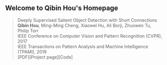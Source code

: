 ## Welcome to Qibin Hou's Homepage



>  Deeply Supervised Salient Object Detection with Short Connections   
>  **Qibin Hou**, Ming-Ming Cheng, Xiaowei Hu, Ali Borji, Zhuowen Tu, Philip Torr   
>  IEEE Conference on Computer Vision and Pattern Recognition (CVPR), 2017   
>  IEEE Transactions on Pattern Analysis and Machine Intelligence (TPAMI), 2019   
>  [PDF][Project page][Code]
